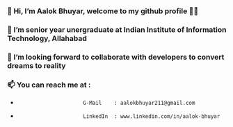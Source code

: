 ### 👋 Hi, I’m Aalok Bhuyar, welcome to my github profile 👨‍💻
### 👀 I’m senior year unergraduate at Indian Institute of Information Technology, Allahabad
<!-- ### 🌱 I’m currently exploring the world of IT and development -->
### 👯 I’m looking forward to collaborate with developers to convert dreams to reality 
### 📫 You can reach me at : 
-                          G-Mail    : aalokbhuyar211@gmail.com                     
-                          LinkedIn  : www.linkedin.com/in/aalok-bhuyar

<!-- ### 😃 I love to explore, learn and impliment new things and technologies.
 -->
<br />

<div>
<!--  # <a href="https://imgbb.com/"><img src="https://i.ibb.co/cvRSvMW/912385470426660894.gif" alt="912385470426660894" border="0" height="30px"></a> Readme stats :  -->
<!--  <br/> -->


